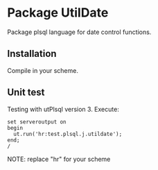# Package UtilDate

Package plsql language for date control functions.

## Installation

Compile in your scheme.

## Unit test
Testing with utPlsql version 3.
Execute:
```
set serveroutput on
begin
  ut.run('hr:test.plsql.j.utildate');
end;
/
```
NOTE: replace "hr" for your scheme
